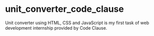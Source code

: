 # unit_converter_code_clause
 Unit converter using HTML, CSS and  JavaScript is my first task of web development internship provided by Code Clause.
